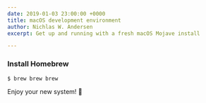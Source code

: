 ```yaml
---
date: 2019-01-03 23:00:00 +0000
title: macOS development environment
author: Nichlas W. Andersen
excerpt: Get up and running with a fresh macOS Mojave install

---
```

### Install Homebrew

    $ brew brew brew

Enjoy your new system! 🎉